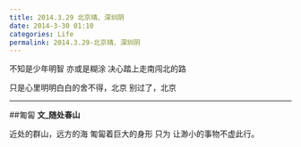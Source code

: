```yaml
---
title: 2014.3.29 北京晴、深圳阴 
date: 2014-3-30 01:10
categories: Life
permalink: 2014.3.29-北京晴、深圳阴
---
```


不知是少年明智
亦或是糊涂
决心踏上走南闯北的路

只是心里明明白白的舍不得，北京
别过了，北京
 
---
 
##匍匐
**文_随处春山**

近处的群山，远方的海
匍匐着巨大的身形
只为
让渺小的事物不虚此行。